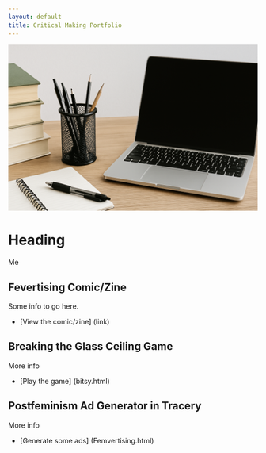 ```yaml
---
layout: default
title: Critical Making Portfolio
---
```


![Featured Image](/assets/featured-image.jpg)

# Heading
Me

## Fevertising Comic/Zine
Some info to go here.
- [View the comic/zine] (link)

## Breaking the Glass Ceiling Game
More info
- [Play the game] (bitsy.html)

## Postfeminism Ad Generator in Tracery
More info
- [Generate some ads] (Femvertising.html)

